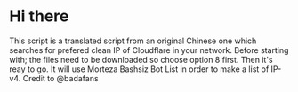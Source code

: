 # Hi there
This script is a translated script from an original Chinese one which searches for prefered clean IP of Cloudflare in your network. 
Before starting with; the files need to be downloaded so choose option 8 first. Then it's reay to go.
It will use Morteza Bashsiz Bot List in order to make a list of IP-v4.
Credit to @badafans
